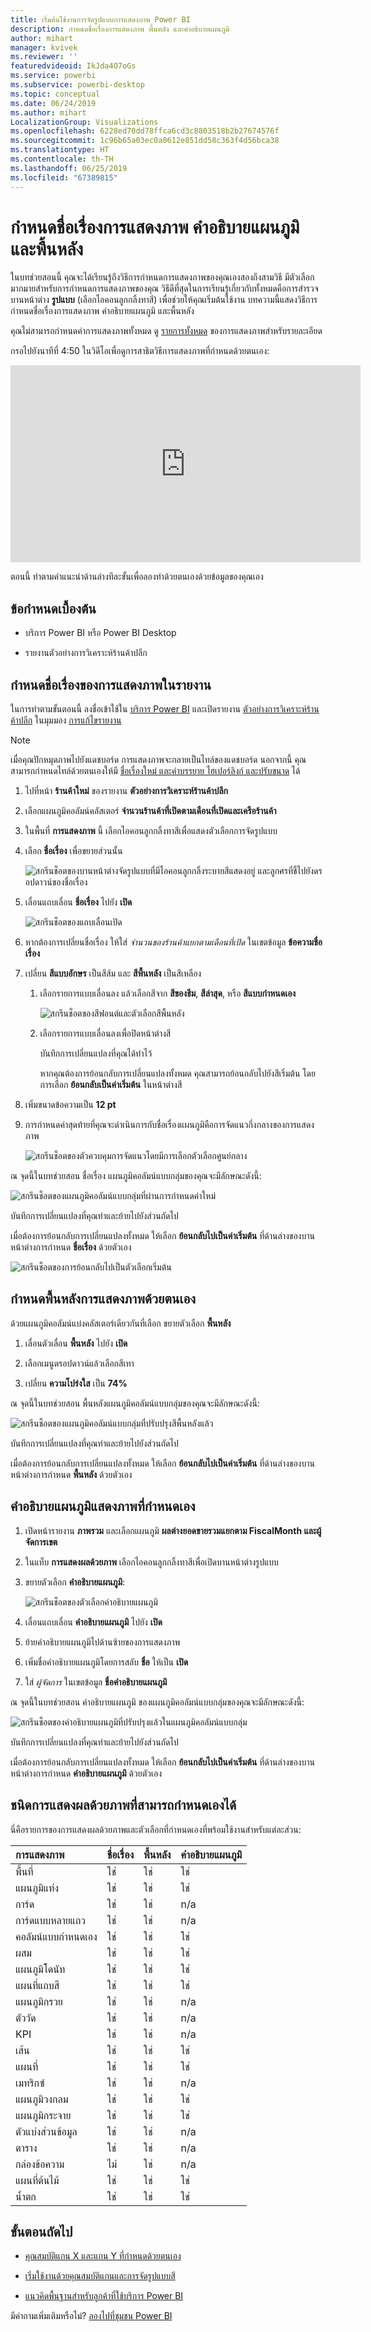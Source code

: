 ```yaml
---
title: เริ่มต้นใช้งานการจัดรูปแบบการแสดงภาพ Power BI
description: กำหนดชื่อเรื่องการแสดงภาพ พื้นหลัง และคำอธิบายแผนภูมิ
author: mihart
manager: kvivek
ms.reviewer: ''
featuredvideoid: IkJda4O7oGs
ms.service: powerbi
ms.subservice: powerbi-desktop
ms.topic: conceptual
ms.date: 06/24/2019
ms.author: mihart
LocalizationGroup: Visualizations
ms.openlocfilehash: 6228ed70dd78ffca6cd3c8803518b2b27674576f
ms.sourcegitcommit: 1c96b65a03ec0a0612e851dd58c363f4d56bca38
ms.translationtype: HT
ms.contentlocale: th-TH
ms.lasthandoff: 06/25/2019
ms.locfileid: "67389815"
---
```

# <a name="customize-visualization-titles-legends-and-backgrounds"></a>กำหนดชื่อเรื่องการแสดงภาพ คำอธิบายแผนภูมิ และพื้นหลัง

ในบทช่วยสอนนี้ คุณจะได้เรียนรู้ถึงวิธีการกำหนดการแสดงภาพของคุณเองสองถึงสามวิธี มีตัวเลือกมากมายสำหรับการกำหนดการแสดงภาพของคุณ วิธีดีที่สุดในการเรียนรู้เกี่ยวกับทั้งหมดคือการสำรวจบานหน้าต่าง **รูปแบบ** (เลือกไอคอนลูกกลิ้งทาสี) เพื่อช่วยให้คุณเริ่มต้นใช้งาน บทความนี้แสดงวิธีการกำหนดชื่อเรื่องการแสดงภาพ คำอธิบายแผนภูมิ และพื้นหลัง

คุณไม่สามารถกำหนดค่าการแสดงภาพทั้งหมด ดู [รายการทั้งหมด](#visualization-types-that-you-can-customize) ของการแสดงภาพสำหรับรายละเอียด

กรอไปยังนาทีที่ 4:50 ในวิดีโอเพื่อดูการสาธิตวิธีการแสดงภาพที่กำหนดด้วยตนเอง:

<iframe width="560" height="315" src="https://www.youtube.com/embed/IkJda4O7oGs" frameborder="0" allowfullscreen></iframe>

ตอนนี้ ทำตามคำแนะนำด้านล่างทีละขั้นเพื่อลองทำด้วยตนเองด้วยข้อมูลของคุณเอง

## <a name="prerequisites"></a>ข้อกำหนดเบื้องต้น

- บริการ Power BI หรือ Power BI Desktop

- รายงานตัวอย่างการวิเคราะห์ร้านค้าปลีก

## <a name="customize-visualization-titles-in-reports"></a>กำหนดชื่อเรื่องของการแสดงภาพในรายงาน

ในการทำตามขั้นตอนนี้ ลงชื่อเข้าใช้ใน [บริการ Power BI](https://app.powerbi.com) และเปิดรายงาน [ตัวอย่างการวิเคราะห์ร้านค้าปลีก](../sample-datasets.md) ในมุมมอง [การแก้ไขรายงาน](../service-interact-with-a-report-in-editing-view.md)

> [!NOTE]
> เมื่อคุณปักหมุดภาพไปยังแดชบอร์ด การแสดงภาพจะกลายเป็นไทล์ของแดชบอร์ด นอกจากนี้ คุณสามารถกำหนดไทล์ด้วยตนเองให้มี [ชื่อเรื่องใหม่ และคำบรรยาย ไฮเปอร์ลิงก์ และปรับขนาด](../service-dashboard-edit-tile.md) ได้

1. ไปที่หน้า **ร้านค้าใหม่** ของรายงาน **ตัวอย่างการวิเคราะห์ร้านค้าปลีก**

1. เลือกแผนภูมิคอลัมน์คลัสเตอร์ **จำนวนร้านค้าที่เปิดตามเดือนที่เปิดและเครือร้านค้า**

1. ในพื้นที่ **การแสดงภาพ** นี้ เลือกไอคอนลูกกลิ้งทาสีเพื่อแสดงตัวเลือกการจัดรูปแบบ

1. เลือก **ชื่อเรื่อง** เพื่อขยายส่วนนั้น

   ![สกรีนช็อตของบานหน้าต่างจัดรูปแบบที่มีไอคอนลูกกลิ้งระบายสีแสดงอยู่ และลูกศรที่ชี้ไปยังดรอปดาวน์ของชื่อเรื่อง](media/power-bi-visualization-customize-title-background-and-legend/power-bi-formatting-menu.png)

1. เลื่อนแถบเลื่อน **ชื่อเรื่อง** ไปยัง **เปิด**

   ![สกรีนช็อตของแถบเลื่อนเปิด](media/power-bi-visualization-customize-title-background-and-legend/onoffslider.png)

1. หากต้องการเปลี่ยนชื่อเรื่อง ให้ใส่ *จำนวนของร้านค้าแยกตามเดือนที่เปิด* ในเขตข้อมูล **ข้อความชื่อเรื่อง**

1. เปลี่ยน **สีแบบอักษร** เป็นสีส้ม และ **สีพื้นหลัง** เป็นสีเหลือง

    1. เลือกรายการแบบเลื่อนลง แล้วเลือกสีจาก **สีของธีม**, **สีล่าสุด**, หรือ **สีแบบกำหนดเอง**

        ![สกรีนช็อตของสีฟอนต์และตัวเลือกสีพื้นหลัง](media/power-bi-visualization-customize-title-background-and-legend/customizecolorpicker.png)

    1. เลือกรายการแบบเลื่อนลงเพื่อปิดหน้าต่างสี

       บันทึกการเปลี่ยนแปลงที่คุณได้ทำไว้

       หากคุณต้องการย้อนกลับการเปลี่ยนแปลงทั้งหมด คุณสามารถย้อนกลับไปยังสีเริ่มต้น โดยการเลือก **ย้อนกลับเป็นค่าเริ่มต้น** ในหน้าต่างสี

1. เพิ่มขนาดข้อความเป็น **12 pt**

1. การกำหนดค่าสุดท้ายที่คุณจะดำเนินการกับชื่อเรื่องแผนภูมิคือการจัดแนวกึ่งกลางของการแสดงภาพ

    ![สกรีนช็อตของตัวควบคุมการจัดแนวโดยมีการเลือกตัวเลือกศูนย์กลาง](media/power-bi-visualization-customize-title-background-and-legend/customizealign.png)

ณ จุดนี้ในบทช่วยสอน ชื่อเรื่อง แผนภูมิคอลัมน์แบบกลุ่มของคุณจะมีลักษณะดังนี้:

![สกรีนช็อตของแผนภูมิคอลัมน์แบบกลุ่มที่ผ่านการกำหนดค่าใหม่](media/power-bi-visualization-customize-title-background-and-legend/tutorialprogress1.png)

บันทึกการเปลี่ยนแปลงที่คุณทำและย้ายไปยังส่วนถัดไป

เมื่อต้องการย้อนกลับการเปลี่ยนแปลงทั้งหมด ให้เลือก **ย้อนกลับไปเป็นค่าเริ่มต้น** ที่ด้านล่างของบานหน้าต่างการกำหนด **ชื่อเรื่อง** ด้วยตัวเอง

![สกรีนช็อตของการย้อนกลับไปเป็นตัวเลือกเริ่มต้น](media/power-bi-visualization-customize-title-background-and-legend/revertall.png)

## <a name="customize-visualization-backgrounds"></a>กำหนดพื้นหลังการแสดงภาพด้วยตนเอง

ด้วยแผนภูมิคอลัมน์แบ่งคลัสเตอร์เดียวกันที่เลือก ขยายตัวเลือก **พื้นหลัง**

1. เลื่อนตัวเลื่อน **พื้นหลัง** ไปยัง **เปิด**

1. เลือกเมนูดรอปดาวน์แล้วเลือกสีเทา

1. เปลี่ยน **ความโปร่งใส** เป็น **74%**

ณ จุดนี้ในบทช่วยสอน พื้นหลังแผนภูมิคอลัมน์แบบกลุ่มของคุณจะมีลักษณะดังนี้:

![สกรีนช็อตของแผนภูมิคอลัมน์แบบกลุ่มที่ปรับปรุงสีพื้นหลังแล้ว](media/power-bi-visualization-customize-title-background-and-legend/power-bi-customize-background.png)

บันทึกการเปลี่ยนแปลงที่คุณทำและย้ายไปยังส่วนถัดไป

เมื่อต้องการย้อนกลับการเปลี่ยนแปลงทั้งหมด ให้เลือก **ย้อนกลับไปเป็นค่าเริ่มต้น** ที่ด้านล่างของบานหน้าต่างการกำหนด **พื้นหลัง** ด้วยตัวเอง

## <a name="customize-visualization-legends"></a>คำอธิบายแผนภูมิแสดงภาพที่กำหนดเอง

1. เปิดหน้ารายงาน **ภาพรวม** และเลือกแผนภูมิ **ผลต่างยอดขายรวมแยกตาม FiscalMonth และผู้จัดการเขต**

1. ในแท็บ **การแสดงผลด้วยภาพ** เลือกไอคอนลูกกลิ้งทาสีเพื่อเปิดบานหน้าต่างรูปแบบ

1. ขยายตัวเลือก **คำอธิบายแผนภูมิ**:

      ![สกรีนช็อตของตัวเลือกคำอธิบายแผนภูมิ](media/power-bi-visualization-customize-title-background-and-legend/legend.png)

1. เลื่อนแถบเลื่อน **คำอธิบายแผนภูมิ** ไปยัง **เปิด**

1. ย้ายคำอธิบายแผนภูมิไปด้านซ้ายของการแสดงภาพ

1. เพิ่มชื่อคำอธิบายแผนภูมิโดยการสลับ **ชื่อ** ให้เป็น **เปิด**

1. ใส่ *ผู้จัดการ* ในเขตข้อมูล **ชื่อคำอธิบายแผนภูมิ**

ณ จุดนี้ในบทช่วยสอน คำอธิบายแผนภูมิ ของแผนภูมิคอลัมน์แบบกลุ่มของคุณจะมีลักษณะดังนี้:

![สกรีนช็อตของคำอธิบายแผนภูมิที่ปรับปรุงแล้วในแผนภูมิคอลัมน์แบบกลุ่ม](media/power-bi-visualization-customize-title-background-and-legend/legend-move.png)

บันทึกการเปลี่ยนแปลงที่คุณทำและย้ายไปยังส่วนถัดไป

เมื่อต้องการย้อนกลับการเปลี่ยนแปลงทั้งหมด ให้เลือก **ย้อนกลับไปเป็นค่าเริ่มต้น** ที่ด้านล่างของบานหน้าต่างการกำหนด **คำอธิบายแผนภูมิ** ด้วยตัวเอง

## <a name="visualization-types-that-you-can-customize"></a>ชนิดการแสดงผลด้วยภาพที่สามารถกำหนดเองได้

นี่คือรายการของการแสดงผลด้วยภาพและตัวเลือกที่กำหนดเองที่พร้อมใช้งานสำหรับแต่ละส่วน:

| การแสดงภาพ | ชื่อเรื่อง | พื้นหลัง | คำอธิบายแผนภูมิ |
|:--- |:--- |:--- |:--- |
| พื้นที่ | ใช่ | ใช่ |ใช่ |
| แผนภูมิแท่ง | ใช่ | ใช่ |ใช่ |
| การ์ด | ใช่ | ใช่ |n/a |
| การ์ดแบบหลายแถว | ใช่ | ใช่ | n/a |
| คอลัมน์แบบกำหนดเอง | ใช่ | ใช่ | ใช่ |
| ผสม | ใช่ | ใช่ | ใช่ |
| แผนภูมิโดนัท | ใช่ | ใช่ | ใช่ |
| แผนที่แถบสี | ใช่ | ใช่ | ใช่ |
| แผนภูมิกรวย | ใช่ | ใช่ | n/a |
| ตัววัด | ใช่ | ใช่ | n/a |
| KPI | ใช่ | ใช่ | n/a |
| เส้น | ใช่ | ใช่ | ใช่ |
| แผนที่ | ใช่ | ใช่ | ใช่ |
| เมทริกซ์ | ใช่ | ใช่ | n/a |
| แผนภูมิวงกลม | ใช่ | ใช่ | ใช่ |
| แผนภูมิกระจาย | ใช่ | ใช่ | ใช่ |
| ตัวแบ่งส่วนข้อมูล | ใช่ | ใช่ | n/a |
| ตาราง | ใช่ | ใช่ | n/a |
| กล่องข้อความ | ไม่ | ใช่ | n/a |
| แผนที่ต้นไม้ | ใช่ | ใช่ | ใช่ |
| น้ำตก | ใช่ | ใช่ | ใช่ |

## <a name="next-steps"></a>ขั้นตอนถัดไป

- [คุณสมบัติแกน X และแกน Y ที่กำหนดด้วยตนเอง](power-bi-visualization-customize-x-axis-and-y-axis.md)

- [เริ่มใช้งานด้วยคุณสมบัติแกนและการจัดรูปแบบสี](service-getting-started-with-color-formatting-and-axis-properties.md)

- [แนวคิดพื้นฐานสำหรับลูกค้าที่ใช้บริการ Power BI](../consumer/end-user-basic-concepts.md)

มีคำถามเพิ่มเติมหรือไม่? [ลองไปที่ชุมชน Power BI](http://community.powerbi.com/)
